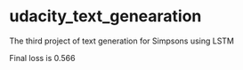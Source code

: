 # udacity_text_genearation
The third project of text generation for Simpsons using LSTM

Final loss is 0.566
